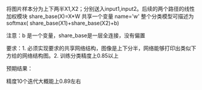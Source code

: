 将图片样本分为上下两半X1,X2；分别送入input1,input2。后续的两个路径的线性加权模块 share_base(X)=X*W 共享一个变量 name='w' 整个分类模型可描述为 softmax( share_base(X1)+share_base(X2)+b)

注意：b 是一个变量，share_base是一层全连接，没有偏置

要求：1. 必须实现要求的共享网络结构，图像是上下分半，网络能够打印出类似下方给的网络结构图。2. 训练分类精度上0.85以上

预期结果：

精度10个迭代大概能上0.89左右
